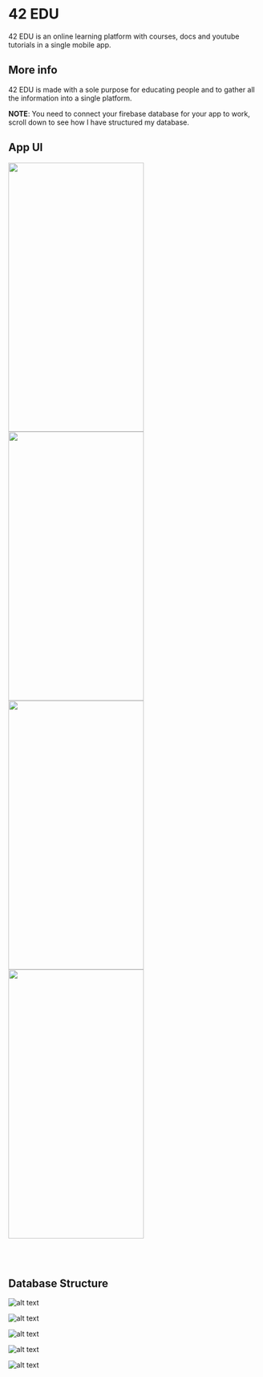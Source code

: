 # 42 EDU

42 EDU is an online learning platform with courses, docs and youtube tutorials in a single mobile app.

## More info

42 EDU is made with a sole purpose for educating people and to gather all the information into a single platform.

**NOTE**: You need to connect your firebase database for your app to work, scroll down to see how I have structured my database.

## App UI

<p float="justified">
  <img src="https://github.com/Premmmm/42-EDU-Online-Learning-Platform/blob/master/assets/screenshots/featuredscreen1.jpg" align="left" height="535" width="270" />
  <img src="https://github.com/Premmmm/42-EDU-Online-Learning-Platform/blob/master/assets/screenshots/featuredscreen2.jpg" align="left" height="535" width="270" />
  <img src="https://github.com/Premmmm/42-EDU-Online-Learning-Platform/blob/master/assets/screenshots/courseenroll.jpg" align="left" height="535" width="270" />
  <img src="https://github.com/Premmmm/42-EDU-Online-Learning-Platform/blob/master/assets/screenshots/videoscreen.jpg" align="center" height="535" width="270">
  <br />
</p><br><br>


## Database Structure

![alt text](https://github.com/Premmmm/42-EDU-Online-Learning-Platform/blob/master/assets/database%20structure/42Edu%20database%201.png?raw=true)

![alt text](https://github.com/Premmmm/42-EDU-Online-Learning-Platform/blob/master/assets/database%20structure/42Edu%20database%202.png?raw=true)

![alt text](https://github.com/Premmmm/42-EDU-Online-Learning-Platform/blob/master/assets/database%20structure/42Edu%20database%203.png?raw=true)

![alt text](https://github.com/Premmmm/42-EDU-Online-Learning-Platform/blob/master/assets/database%20structure/42Edu%20database%204.png?raw=true)

![alt text](https://github.com/Premmmm/42-EDU-Online-Learning-Platform/blob/master/assets/database%20structure/42Edu%20database%205.png?raw=true)

